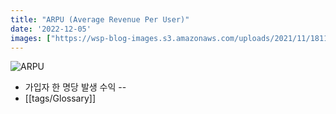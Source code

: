 ```yaml
---
title: "ARPU (Average Revenue Per User)"
date: '2022-12-05'
images: ["https://wsp-blog-images.s3.amazonaws.com/uploads/2021/11/18115339/Average-Revenue-Per-User-ARPU-Formula-1536x480.jpg"]
---
```

![ARPU](https://wsp-blog-images.s3.amazonaws.com/uploads/2021/11/18115339/Average-Revenue-Per-User-ARPU-Formula-1536x480.jpg)
- 가입자 한 명당 발생 수익
--
- [[tags/Glossary]]